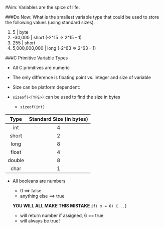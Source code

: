 #Aim: Variables are the spice of life.

###Do Now: What is the smallest variable type that could be used to store the following values (using standard sizes).

   1. 5	     	    |	     byte
   2. -30,000		|     short (-2^15 => 2^15 - 1)
   3. 255		    |     short
   4. 5,000,000,000	|     long (-2^63 => 2^63 - 1)

###C Primitive Variable Types
 
  - All C primitives are numeric
       
  - The only difference is floating point vs. integer and size of variable    
   
  - Size can be platform dependent:

  - `sizeof(<TYPE>)` can be used to find the size in bytes

    - `sizeof(int)`

|Type	|		Standard Size (in bytes)|
|:-----:|:-----------------------------:|
|   int |				4 |
|   short|			2|
|   long|				8|
|   float|			4|
|   double|			8|
|   char|				1|

  - All booleans are numbers
    - 0 ==> false
    - anything else ==> true

    **YOU WILL ALL MAKE THIS MISTAKE**
		`if( x = 6) {...}`
	   
	 - will return number if assigned, 6 == true
	 - will always be true!


